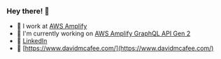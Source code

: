 ### Hey there! 👋

- 🔭 I work at [AWS Amplify](https://docs.amplify.aws/)
- 🌱 I'm currently working on [AWS Amplify GraphQL API Gen 2](https://docs.amplify.aws/react/build-a-backend/data/set-up-data/)
- 🔗 [LinkedIn](https://www.linkedin.com/in/david-mcafee/)
- 🤠 [https://www.davidmcafee.com/](https://www.davidmcafee.com/)
<!-- - ⚡ Fun fact: I can unicycle! -->
